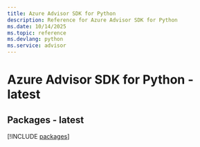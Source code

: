 ```yaml
---
title: Azure Advisor SDK for Python
description: Reference for Azure Advisor SDK for Python
ms.date: 10/14/2025
ms.topic: reference
ms.devlang: python
ms.service: advisor
---
```

# Azure Advisor SDK for Python - latest
## Packages - latest
[!INCLUDE [packages](advisor-index.md)]